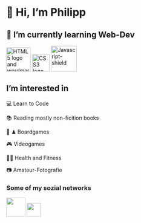 # 👋 Hi, I’m Philipp 
## 🌱 I’m currently learning Web-Dev

[comment]: <> (include HMTL, CSS, JS Logo, Care at width)

<a title="W3C, CC BY 3.0 &lt;https://creativecommons.org/licenses/by/3.0&gt;, via Wikimedia Commons" href="https://commons.wikimedia.org/wiki/File:HTML5_logo_and_wordmark.svg"><img width="64" alt="HTML5 logo and wordmark" src="https://upload.wikimedia.org/wikipedia/commons/thumb/6/61/HTML5_logo_and_wordmark.svg/64px-HTML5_logo_and_wordmark.svg.png"></a>
<a title="Rudloff, CC BY 3.0 &lt;https://creativecommons.org/licenses/by/3.0&gt;, via Wikimedia Commons" href="https://commons.wikimedia.org/wiki/File:CSS3_logo_and_wordmark.svg"><img width="46" alt="CSS3 logo and wordmark" src="https://upload.wikimedia.org/wikipedia/commons/thumb/d/d5/CSS3_logo_and_wordmark.svg/64px-CSS3_logo_and_wordmark.svg.png"></a>
<a title="Omed Habib, CC BY-SA 4.0 &lt;https://creativecommons.org/licenses/by-sa/4.0&gt;, via Wikimedia Commons" href="https://commons.wikimedia.org/wiki/File:Javascript-shield.png"><img width="68" alt="Javascript-shield" src="https://upload.wikimedia.org/wikipedia/commons/d/dc/Javascript-shield.png"></a>
 
## I’m interested in 
💻 Learn to Code

📚 Reading mostly non-ficition books

🎲 ♟ Boardgames

🎮 Videogames

🧘🏻 Health and Fitness

📷 Amateur-Fotografie 


### Some of my sozial networks
<a href="https://www.instagram.com/ph_enz/"><img src="https://www.logo.wine/a/logo/Instagram/Instagram-Logo.wine.svg" width="50" height="50" alt-text="Logo Instagram"></a>
<a href="https://www.linkedin.com/in/philipp-enz-8272a4195/"> <img src="https://cdn-icons-png.flaticon.com/512/174/174857.png" width="36" height="36" alt-text="Logo LinkedIN" > </a>



<!---
p-enz/p-enz is a ✨ special ✨ repository because its `README.md` (this file) appears on your GitHub profile.
You can click the Preview link to take a look at your changes.
--->
